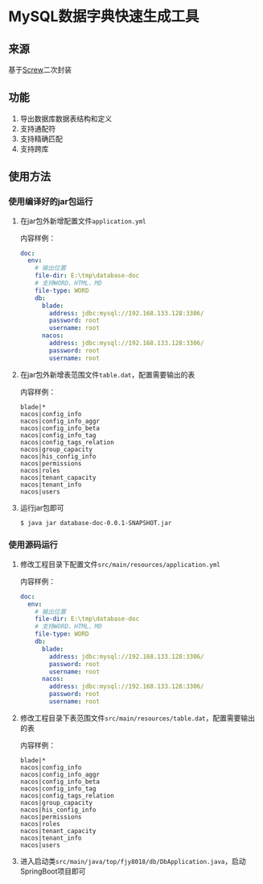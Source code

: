 # MySQL数据字典快速生成工具

## 来源
基于[Screw](https://gitee.com/leshalv/screw)二次封装



## 功能

1. 导出数据库数据表结构和定义
2. 支持通配符
3. 支持精确匹配
4. 支持跨库



## 使用方法

### 使用编译好的jar包运行

1. 在jar包外新增配置文件`application.yml`

   内容样例：

   ```yaml
   doc:
     env:
       # 输出位置
       file-dir: E:\tmp\database-doc
       # 支持WORD、HTML、MD
       file-type: WORD
       db:
         blade:
           address: jdbc:mysql://192.168.133.128:3306/
           password: root
           username: root
         nacos:
           address: jdbc:mysql://192.168.133.128:3306/
           password: root
           username: root
   ```

   

2. 在jar包外新增表范围文件`table.dat`，配置需要输出的表

   内容样例：

   ```
   blade|*
   nacos|config_info
   nacos|config_info_aggr
   nacos|config_info_beta
   nacos|config_info_tag
   nacos|config_tags_relation
   nacos|group_capacity
   nacos|his_config_info
   nacos|permissions
   nacos|roles
   nacos|tenant_capacity
   nacos|tenant_info
   nacos|users
   ```

3. 运行jar包即可

   ```bash
   $ java jar database-doc-0.0.1-SNAPSHOT.jar
   ```

   

### 使用源码运行

1. 修改工程目录下配置文件`src/main/resources/application.yml`

   内容样例：

   ```yaml
   doc:
     env:
       # 输出位置
       file-dir: E:\tmp\database-doc
       # 支持WORD、HTML、MD
       file-type: WORD
       db:
         blade:
           address: jdbc:mysql://192.168.133.128:3306/
           password: root
           username: root
         nacos:
           address: jdbc:mysql://192.168.133.128:3306/
           password: root
           username: root
   ```

   

2. 修改工程目录下表范围文件`src/main/resources/table.dat`，配置需要输出的表

   内容样例：

   ```
   blade|*
   nacos|config_info
   nacos|config_info_aggr
   nacos|config_info_beta
   nacos|config_info_tag
   nacos|config_tags_relation
   nacos|group_capacity
   nacos|his_config_info
   nacos|permissions
   nacos|roles
   nacos|tenant_capacity
   nacos|tenant_info
   nacos|users
   ```

3. 进入启动类`src/main/java/top/fjy8018/db/DbApplication.java`，启动SpringBoot项目即可

